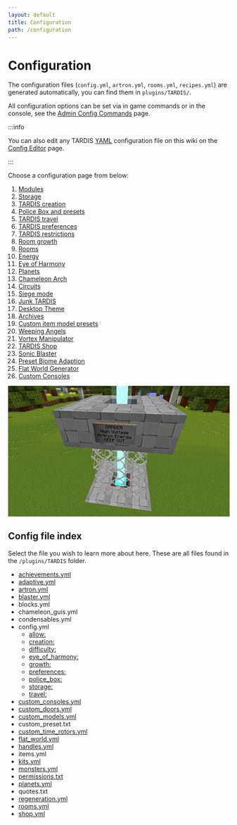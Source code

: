 ```yaml
---
layout: default
title: Configuration
path: /configuration
---
```


# Configuration

The configuration files (`config.yml`, `artron.yml`, `rooms.yml`, `recipes.yml`) are generated automatically, you can find them
in `plugins/TARDIS/`.

All configuration options can be set via in game commands or in the console, see
the [Admin Config Commands](/commands/config) page.

:::info

You can also edit any TARDIS [YAML](https://en.wikipedia.org/wiki/YAML) configuration file on this wiki on the [Config Editor](/editor) page.

:::

Choose a configuration page from below:

1. [Modules](/modules)
2. [Storage](/configuration/storage)
3. [TARDIS creation](/configuration/creation)
4. [Police Box and presets](/configuration/preset)
5. [TARDIS travel](/configuration/travel)
6. [TARDIS preferences](/configuration/prefs)
7. [TARDIS restrictions](/configuration/allow)
8. [Room growth](/configuration/growth)
9. [Rooms](/configuration/rooms)
10. [Energy](/configuration/energy)
11. [Eye of Harmony](/configuration/eye-of-harmony)
12. [Planets](/configuration/planets)
13. [Chameleon Arch](/chameleon-arch#chameleon-arch-configuration)
14. [Circuits](/circuit-use#configuration-options)
15. [Siege mode](/siege-mode#configuration)
16. [Junk TARDIS](/junk-tardis#config-options)
17. [Desktop Theme](/desktop-theme#config-options)
18. [Archives](/archive#config-options)
19. [Custom item model presets](/custom-model-presets)
20. [Weeping Angels](/configuration/monsters)
21. [Vortex Manipulator](/modules/vortex-manipulator#configuration)
22. [TARDIS Shop](/modules/tardis-shop#config-options)
23. [Sonic Blaster](/modules/sonic-blaster#configuration)
24. [Preset Biome Adaption](/adaptive-presets)
25. [Flat World Generator](/modules/generators#configurable-flat-world)
26. [Custom Consoles](/custom-consoles)

![Recharger](/images/docs/recharger.jpg)

## Config file index

Select the file you wish to learn more about here. These are all files found in the `/plugins/TARDIS` folder.

* [achievements.yml](/achievements.md#customising-achievements)
* [adaptive.yml](/adaptive-presets.mdx)
* [artron.yml](/configuration/energy.mdx)
* [blaster.yml](/modules/sonic-blaster.md#configuration)
* blocks.yml
* chameleon_guis.yml
* condensables.yml
* config.yml
  * [allow:](/configuration/allow.mdx)
  * [creation:](/configuration/creation.mdx)
  * [difficulty:](/configuration/difficulty.mdx)
  * [eye_of_harmony:](/configuration/eye-of-harmony.mdx)
  * [growth:](/configuration/growth.mdx)
  * [preferences:](/configuration/prefs.mdx)
  * [police_box:](/configuration/preset.mdx)
  * [storage:](/configuration/storage.mdx)
  * [travel:](/configuration/travel.mdx)
* [custom_consoles.yml](custom-consoles.md)
* [custom_doors.yml](custom-doors.mdx)
* [custom_models.yml](custom-model-presets.md)
* custom_preset.txt
* [custom_time_rotors.yml](custom-rotors.mdx)
* [flat_world.yml](/modules/generators.md#configurable-flat-world)
* [handles.yml](handles.md#config-options)
* items.yml
* [kits.yml](kits.md#configuring-kits)
* [monsters.yml](/configuration/monsters.md)
* [permissions.txt](add-permissions.md)
* [planets.yml](/configuration/planets.mdx)
* quotes.txt
* [regeneration.yml](/modules/regeneration.mdx#configuration-options)
* [rooms.yml](/configuration/rooms.md)
* [shop.yml](/modules/tardis-shop.mdx#config-options)
